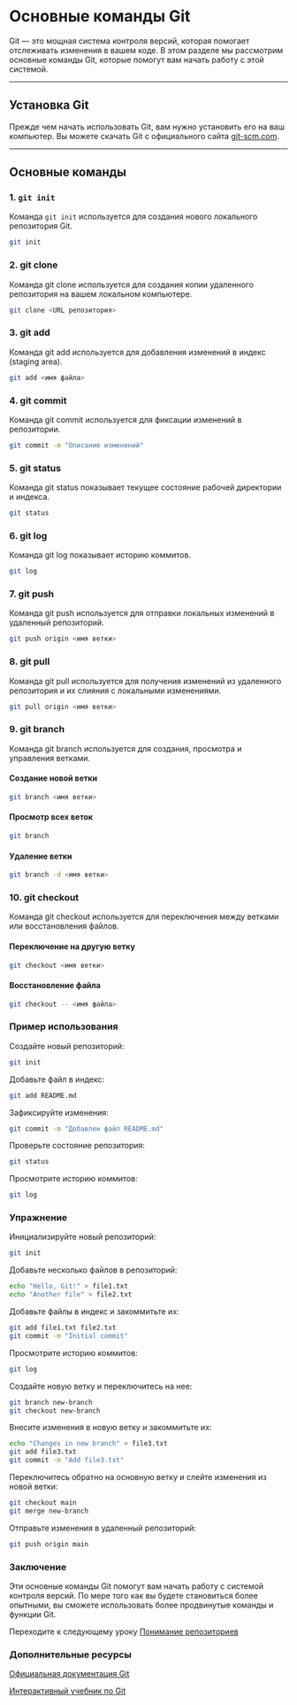 # Основные команды Git

Git — это мощная система контроля версий, которая помогает отслеживать изменения в вашем коде. В этом разделе мы рассмотрим основные команды Git, которые помогут вам начать работу с этой системой.

---

## Установка Git

Прежде чем начать использовать Git, вам нужно установить его на ваш компьютер. Вы можете скачать Git с официального сайта [git-scm.com](https://git-scm.com/).

---

## Основные команды

### 1. `git init`

Команда `git init` используется для создания нового локального репозитория Git.

```sh
git init
```
### 2. git clone

Команда git clone используется для создания копии удаленного репозитория на вашем локальном компьютере.

```sh
git clone <URL репозитория>
```
### 3. git add

Команда git add используется для добавления изменений в индекс (staging area).

```sh
git add <имя файла>
```
### 4. git commit

Команда git commit используется для фиксации изменений в репозитории.

```sh
git commit -m "Описание изменений"
```
### 5. git status

Команда git status показывает текущее состояние рабочей директории и индекса.

```sh
git status
```
### 6. git log

Команда git log показывает историю коммитов.

```sh
git log
```
### 7. git push

Команда git push используется для отправки локальных изменений в удаленный репозиторий.

```sh
git push origin <имя ветки>
```
### 8. git pull

Команда git pull используется для получения изменений из удаленного репозитория и их слияния с локальными изменениями.

```sh
git pull origin <имя ветки>
```
### 9. git branch

Команда git branch используется для создания, просмотра и управления ветками.


#### Создание новой ветки
```sh
git branch <имя ветки>
```

#### Просмотр всех веток
```sh
git branch
```

#### Удаление ветки
```sh
git branch -d <имя ветки>
```
### 10. git checkout

Команда git checkout используется для переключения между ветками или восстановления файлов.


#### Переключение на другую ветку
```sh
git checkout <имя ветки>
```

#### Восстановление файла
```sh
git checkout -- <имя файла>
```
### Пример использования

Создайте новый репозиторий:
```sh
git init
```
Добавьте файл в индекс:
```sh
git add README.md
```
Зафиксируйте изменения:
```sh
git commit -m "Добавлен файл README.md"
```
Проверьте состояние репозитория:
```sh
git status
```
Просмотрите историю коммитов:
```sh
git log
```
### Упражнение
Инициализируйте новый репозиторий:

```sh
git init
```
Добавьте несколько файлов в репозиторий:

```sh
echo "Hello, Git!" > file1.txt
echo "Another file" > file2.txt
```
Добавьте файлы в индекс и закоммитьте их:

```sh
git add file1.txt file2.txt
git commit -m "Initial commit"
```
Просмотрите историю коммитов:

```sh
git log
```
Создайте новую ветку и переключитесь на нее:

```sh
git branch new-branch
git checkout new-branch
```
Внесите изменения в новую ветку и закоммитьте их:

```sh
echo "Changes in new branch" > file3.txt
git add file3.txt
git commit -m "Add file3.txt"
```
Переключитесь обратно на основную ветку и слейте изменения из новой ветки:

```sh
git checkout main
git merge new-branch
```
Отправьте изменения в удаленный репозиторий:

```sh
git push origin main
```
### Заключение

Эти основные команды Git помогут вам начать работу с системой контроля версий. По мере того как вы будете становиться более опытными, вы сможете использовать более продвинутые команды и функции Git.

Переходите к следующему уроку [Понимание репозиториев](level1-basics/03-repositories.md)

### Дополнительные ресурсы

[Официальная документация Git](https://git-scm.com/doc)

[Интерактивный учебник по Git](https://docs.github.com/en/get-started/getting-started-with-git/set-up-git) 


